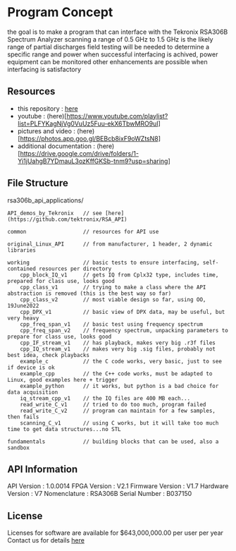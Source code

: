 # Program Concept
the goal is to make a program that can interface with the Tekronix RSA306B Spectrum Analyzer
scanning a range of 0.5 GHz to 1.5 GHz is the likely range of partial discharges
field testing will be needed to determine a specific range and power
when successful interfacing is achived, power equipment can be monitored
other enhancements are possible when interfacing is satisfactory

## Resources
- this repository          : [here](https://github.com/davenakasone/rsa306b_api_applications)
- youtube                  : (here)[https://www.youtube.com/playlist?list=PLFYKagNjVg0VuUz5Fuu-ekX6TbwMRO9uI]
- pictures and video       : (here)[https://photos.app.goo.gl/BEBcb8ixF9oWZtsN8]
- additional documentation : (here)[https://drive.google.com/drive/folders/1-Yi1jUahgB7YDmauL3ozKffGKSb-tnm9?usp=sharing]

## File Structure
rsa306b_api_applications/

    API_demos_by_Tekronix   // see [here](https://github.com/tektronix/RSA_API)

    common                  // resources for API use
    
    original_Linux_API      // from manufacturer, 1 header, 2 dynamic libraries

    working                 // basic tests to ensure interfacing, self-contained resources per directory
        cpp_block_IQ_v1     // gets IQ from Cplx32 type, includes time, prepared for class use, looks good
        cpp_class_v1        // trying to make a class where the API abstraction is removed (this is the best way so far)
        cpp_class_v2        // most viable design so far, using OO, 19June2022
        cpp_DPX_v1          // basic view of DPX data, may be useful, but very heavy
        cpp_freq_span_v1    // basic test using frequency spectrum
        cpp_freq_span_v2    // frequency spectrum, unpacking parameters to prepare for class use, looks good
        cpp_IF_stream_v1    // has playback, makes very big .r3f files
        cpp_IQ_stream_v1    // makes very big .sig files, probably not best idea, check playbacks
        example_c           // the C code works, very basic, just to see if device is ok
        example_cpp         // the C++ code works, must be adapted to Linux, good examples here + trigger
        example_python      // it works, but python is a bad choice for data acquisition
        iq_stream_cpp_v1    // the IQ files are 400 MB each...
        read_write_C_v1     // tried to do too much, program failed
        read_write_C_v2     // program can maintain for a few samples, then fails
        scanning_C_v1       // using C works, but it will take too much time to get data structures...no STL

    fundamentals            // building blocks that can be used, also a sandbox

## API Information
API Version          :  1.0.0014
FPGA Version         :  V2.1
Firmware Version     :  V1.7
Hardware Version     :  V7
Nomenclature         :  RSA306B
Serial Number        :  B037150

## License
Licenses for software are available for $643,000,000.00 per user per year
Contact us for details [here](mailto:nakasd3@unlv.nevada.edu)